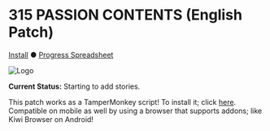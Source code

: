 # 315 PASSION CONTENTS (English Patch)
[Install](https://raw.githubusercontent.com/YumaRowen/EngPassionContents/main/EngPassionContents.user.js) ● [Progress Spreadsheet](https://docs.google.com/spreadsheets/d/e/2PACX-1vR44e-E1SDkkaVXKXz2ywIYf6PM1lYpKJVGQHxM6LIcs3h-7v5idSooKCzqpMuafi1jPQkd-VtZHD2x/pubhtml)

![Logo](https://raw.githubusercontent.com/YumaRowen/sidempassioncontentseng/main/logo.png)

**Current Status:** Starting to add stories.

This patch works as a TamperMonkey script! To install it; click [here](https://raw.githubusercontent.com/YumaRowen/EngPassionContents/main/EngPassionContents.user.js). Compatible on mobile as well by using a browser that supports addons; like Kiwi Browser on Android!